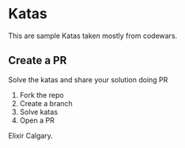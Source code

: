 # Katas

This are sample Katas taken mostly from codewars.

## Create a PR

Solve the katas and share your solution doing PR

1. Fork the repo
2. Create a branch
3. Solve katas
4. Open a PR 

Elixir Calgary.
